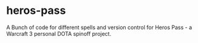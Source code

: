 # heros-pass
A Bunch of code for different spells and version control for Heros Pass - a Warcraft 3 personal DOTA spinoff project.
